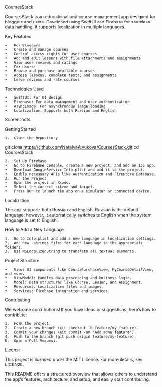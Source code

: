 CoursesStack

CoursesStack is an educational and course management app designed for bloggers and users. Developed using SwiftUI and Firebase for seamless data handling, it supports localization in multiple languages.

Key Features

	•	For Bloggers:
	•	Create and manage courses
	•	Control access rights for user courses
	•	Add and edit lessons with file attachments and assignments
	•	View user reviews and ratings
	•	For Users:
	•	Browse and purchase available courses
	•	Access lessons, complete tests, and assignments
	•	Leave reviews and rate courses

Technologies Used

	•	SwiftUI: For UI design
	•	Firebase: For data management and user authentication
	•	AsyncImage: For asynchronous image loading
	•	Localization: Supports both Russian and English

Screenshots

Getting Started

	1.	Clone the Repository

git clone https://github.com/NatalyaAtyukova/CoursesStack.git
cd CoursesStack


	2.	Set Up Firebase
	•	Go to Firebase Console, create a new project, and add an iOS app.
	•	Download GoogleService-Info.plist and add it to the project.
	•	Enable necessary APIs like Authentication and Firestore Database.
	3.	Run the Project
	•	Open the project in Xcode.
	•	Select the correct scheme and target.
	•	Press Run to launch the app on a simulator or connected device.

Localization

The app supports both Russian and English. Russian is the default language; however, it automatically switches to English when the system language is set to English.

How to Add a New Language

	1.	Go to Info.plist and add a new language in localization settings.
	2.	Add new .strings files for each language in the appropriate folders.
	3.	Use NSLocalizedString to translate all textual elements.

Project Structure

	•	View: UI components like CoursePurchaseView, MyCourseDetailView, and more.
	•	ViewModel: Handles data processing and business logic.
	•	Model: Data structures like Course, Lesson, and Assignment.
	•	Resources: Localization files and images.
	•	Services: Firebase integration and services.

Contributing

We welcome contributions! If you have ideas or suggestions, here’s how to contribute:

	1.	Fork the project.
	2.	Create a new branch (git checkout -b feature/my-feature).
	3.	Commit your changes (git commit -am 'Add some feature').
	4.	Push to the branch (git push origin feature/my-feature).
	5.	Open a Pull Request.

License

This project is licensed under the MIT License. For more details, see LICENSE.

This README offers a structured overview that allows others to understand the app’s features, architecture, and setup, and easily start contributing.
